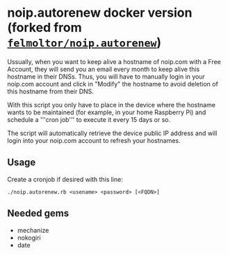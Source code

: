 noip.autorenew docker version (forked from <a href="https://github.com/felmoltor/noip.autorenew" target="_blank">`felmoltor/noip.autorenew`</a>)
====================================

Ussually, when you want to keep alive a hostname of noip.com with a Free Account, they will send you an email every month
to keep alive this hostname in their DNSs. Thus, you will have to manually login in your noip.com account and click in
"Modify" the hostname to avoid deletion of this hostname from their DNS.

With this script you only have to place in the device where the hostname wants to be maintained (for example, in your
home Raspberry Pi) and schedule a '''cron job''' to execute it every 15 days or so.

The script will automatically retrieve the device public IP address and will login into your noip.com account to 
refresh your hostnames.


Usage
-----

Create a cronjob if desired with this line: 

`./noip.autorenew.rb <usename> <password> [<FQDN>]`


Needed gems
-----------

- mechanize
- nokogiri
- date
